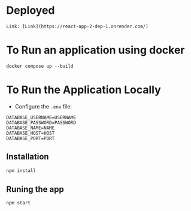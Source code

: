 # Deployed

```plaintest
Link: [Link](https://react-app-2-dep-1.onrender.com/)
```

# To Run an application using docker


```plaintext
docker compose up --build
```

# To Run the Application Locally

- Configure the `.env` file:
  
```plaintext
DATABASE_USERNAME=USERNAME
DATABASE_PASSWORD=PASSWORD
DATABASE_NAME=NAME
DATABASE_HOST=HOST
DATABASE_PORT=PORT
```

## Installation


```bash
npm install
```

## Runing the app

```bash
npm start
```





